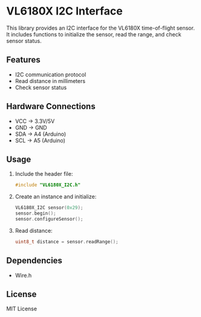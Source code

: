 # VL6180X I2C Interface

This library provides an I2C interface for the VL6180X time-of-flight sensor. It includes functions to initialize the sensor, read the range, and check sensor status.

## Features

* I2C communication protocol
* Read distance in millimeters
* Check sensor status

## Hardware Connections

* VCC → 3.3V/5V
* GND → GND
* SDA → A4 (Arduino)
* SCL → A5 (Arduino)

## Usage

1. Include the header file:

   ```cpp
   #include "VL6180X_I2C.h"
   ```
2. Create an instance and initialize:

   ```cpp
   VL6180X_I2C sensor(0x29);
   sensor.begin();
   sensor.configureSensor();
   ```
3. Read distance:

   ```cpp
   uint8_t distance = sensor.readRange();
   ```

## Dependencies

* Wire.h

## License

MIT License
